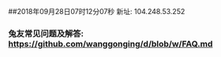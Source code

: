##2018年09月28日07时12分07秒 新址: 104.248.53.252
### 兔友常见问题及解答: https://github.com/wanggonging/d/blob/w/FAQ.md

